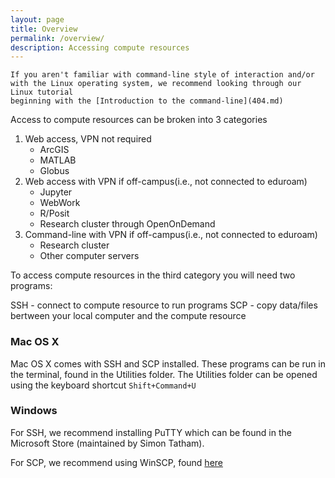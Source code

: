 ```yaml
---
layout: page
title: Overview 
permalink: /overview/
description: Accessing compute resources
---
```


```
If you aren't familiar with command-line style of interaction and/or
with the Linux operating system, we recommend looking through our Linux tutorial 
beginning with the [Introduction to the command-line](404.md)
```

Access to compute resources can be broken into 3 categories
1. Web access, VPN not required
    - ArcGIS
    - MATLAB
    - Globus
2. Web access with VPN if off-campus(i.e., not connected to eduroam)
    - Jupyter
    - WebWork
    - R/Posit
    - Research cluster through OpenOnDemand
3. Command-line with VPN if off-campus(i.e., not connected to eduroam)
    - Research cluster
    - Other computer servers

To access compute resources in the third category you will need
two programs: 

SSH - connect to compute resource to run programs
SCP - copy data/files bertween your local computer and the compute resource

### Mac OS X
Mac OS X comes with SSH and SCP installed.  These programs can be run in the terminal, found
in the Utilities folder.  The Utilities folder can be opened using the keyboard shortcut
`Shift+Command+U`

### Windows
For SSH, we recommend installing PuTTY which can be found in the Microsoft Store 
(maintained by Simon Tatham).

For SCP, we recommend using WinSCP, found [here](https://winscp.net/eng/download.php)